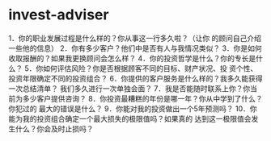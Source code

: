 # invest-adviser

1．你的职业发展过程是什么样的？你从事这一行多久啦？（让你
的顾问自己介绍一些他的信息）
2．你有多少客户？他们中是否有人与我情况类似？
3．你是如何收取报酬的？如果我更换顾问会怎么样？
4．你的投资哲学是什么？你的专长是什么？
5．你如何评估风险？你是否根据顾客不同的目标、财产状况、投
资个性、投资年限确定不同的投资组合？
6．你提供的客户服务是什么样的？我多久能获得一次总结清单？
我们多久进行一次单独会面？
7．我是否能随时联系上你？你当前为多少客户提供咨询？
8．你投资最糟糕的年份是哪一年？你从中学到了什么？你犯过的
最大的错误是什么？
9．你能对我的投资做出一个5年预测吗？
10．你能为我的投资组合确定一个最大损失的极限值吗？如果真的
达到这一极限值会发生什么？你会及时止损吗？

